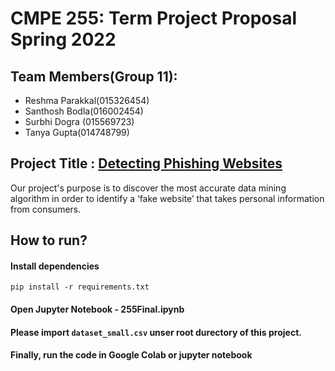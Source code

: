 # CMPE 255: Term Project Proposal Spring 2022 

## Team Members(Group 11):

- Reshma Parakkal(015326454)
- Santhosh Bodla(016002454)
- Surbhi Dogra (015569723)
- Tanya Gupta(014748799)

## Project Title : [Detecting Phishing Websites](https://data.mendeley.com/datasets/72ptz43s9v/1)
 
Our project's purpose is to discover the most accurate data mining algorithm in order to identify a ‘fake website’ that takes personal information 
from consumers.

## How to run?
#### Install dependencies

```
pip install -r requirements.txt
```
#### Open Jupyter Notebook - 255Final.ipynb
#### Please import ```dataset_small.csv``` unser root durectory of this project.
#### Finally, run the code in Google Colab or jupyter notebook




